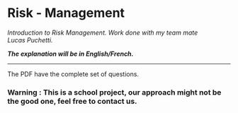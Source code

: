 # Risk - Management 
_Introduction to Risk Management. Work done with my team mate Lucas Puchetti._

___The explanation will be in English/French.___

---

The PDF have the complete set of questions.
### Warning : This is a school project, our approach might not be the good one, feel free to contact us.
